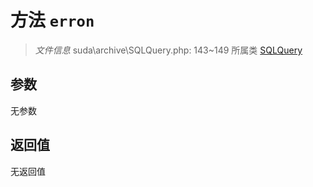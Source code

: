 # 方法 `erron`

> *文件信息* suda\archive\SQLQuery.php: 143~149
> 所属类 [SQLQuery](../SQLQuery.md)




## 参数


无参数


## 返回值

无返回值
